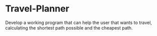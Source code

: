 # Travel-Planner
Develop a working program that can help the user that wants to travel, calculating the shortest path possible and the cheapest path. 
